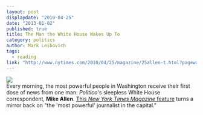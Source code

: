 ```yaml
---
layout: post
displaydate: "2010-04-25"
date: "2013-01-02"
published: true
title: The Man the White House Wakes Up To
category: politics
author: Mark Leibovich
tags: 
  - reading
link: "http://www.nytimes.com/2010/04/25/magazine/25allen-t.html?pagewanted=all"
---
```


![](http://wonkette.com/wp-content/uploads/2010/05/mikeallencover.jpg) <br>
Every morning, the most powerful people in Washington receive their first dose of news from one man: _Politico_'s sleepless White House correspondent, **Mike Allen**. <a href="http://www.nytimes.com/2010/04/25/magazine/25allen-t.html?pagewanted=all">This _New York Times Magazine_ feature</a> turns a mirror back on "the 'most powerful' journalist in the capital."
